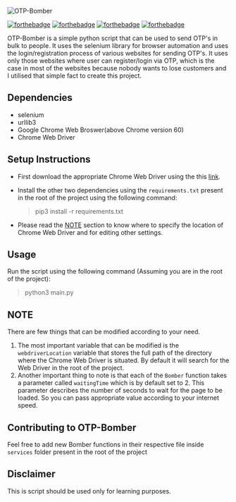 ![OTP-Bomber](https://socialify.git.ci/Blastoise/OTP-Bomber/image?description=1&descriptionEditable=%F0%9F%A7%91%F0%9F%8F%BB%E2%80%8D%F0%9F%92%BB%20%F0%9F%98%88%20%F0%9F%92%AC%20Send%20OTP%27s%20in%20bulk%20to%20annoy%20people.&font=KoHo&forks=1&issues=1&language=1&owner=1&pattern=Circuit%20Board&pulls=1&stargazers=1&theme=Dark)

[![forthebadge](https://forthebadge.com/images/badges/open-source.svg)](https://forthebadge.com)
[![forthebadge](https://forthebadge.com/images/badges/built-with-love.svg)](https://forthebadge.com)
[![forthebadge](https://forthebadge.com/images/badges/60-percent-of-the-time-works-every-time.svg)](https://forthebadge.com)
[![forthebadge](https://forthebadge.com/images/badges/made-with-python.svg)](https://forthebadge.com)

OTP-Bomber is a simple python script that can be used to send OTP's in bulk to people. It uses the selenium library for browser automation and uses the login/registration process of various websites for sending OTP's. It uses only those websites where user can register/login via OTP, which is the case in most of the websites because nobody wants to lose customers and I utilised that simple fact to create this project.


## Dependencies

- selenium
- urllib3
- Google Chrome Web Broswer(above Chrome version 60)
- Chrome Web Driver

## Setup Instructions

- First download the appropriate Chrome Web Driver using the this [link](https://chromedriver.chromium.org/downloads).
- Install the other two dependencies using the `requirements.txt` present in the root of the project using the following command:

  > pip3 install -r requirements.txt

- Please read the [NOTE](#note) section to know where to specify the location of Chrome Web Driver and for editing other settings.

## Usage

Run the script using the following command (Assuming you are in the root of the project):
> python3 main.py

## NOTE

There are few things that can be modified according to your need.
1. The most important variable that can be modified is the `webdriverLocation` variable that stores the full path of the directory where the Chrome Web Driver is situated. By default it will search for the Web Driver in the root of the project.
2. Another important thing to note is that each of the `Bomber` function takes a parameter called `waitingTime` which is by default set to 2. This parameter describes the number of seconds to wait for the page to be loaded. So you can pass appropriate value according to your internet speed.

## Contributing to OTP-Bomber

Feel free to add new Bomber functions in their respective file inside `services` folder present in the root of the project


## Disclaimer

This is script should be used only for learning purposes.
